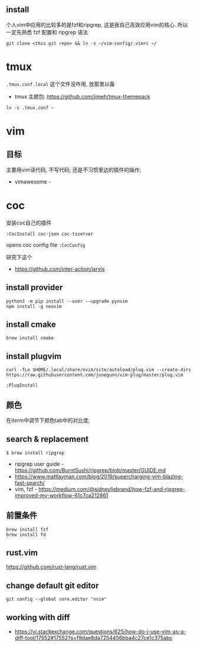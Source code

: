 ## install 


个人vim中应用的比较多的是fzf和ripgrep, 这是我自己高效应用vim的核心. 所以一定先熟悉 fzf 配置和 ripgrep 语法

```
git clone <this git repo> && ln -s ~/vim-config/.vimrc ~/
```


# tmux
`.tmux.conf.local` 这个文件没咋用, 放那里以备
  
  * tmux 主题包: https://github.com/jimeh/tmux-themepack

`ln -s .tmux.conf ~`

# vim




## __目标__
主要用vim读代码, 不写代码; 还是不习惯里边的插件的操作;

* vimawesome - 


# coc

安装coc自己的插件

`:CocInstall coc-json coc-tsserver `

opens coc config file
`:CocConfig`

研究下这个
* https://github.com/inter-action/jarvis

## install provider
```
python3 -m pip install --user --upgrade pynvim
npm install -g neovim
```

## install cmake
`brew install cmake`

## install plugvim

```
curl -fLo $HOME/.local/share/nvim/site/autoload/plug.vim --create-dirs https://raw.githubusercontent.com/junegunn/vim-plug/master/plug.vim

:PlugInstall
```


## 颜色

在iterm中调节下颜色tab中的对比度;


## search & replacement
` $ brew install ripgrep `

* ripgrep user guide - https://github.com/BurntSushi/ripgrep/blob/master/GUIDE.md
* https://www.mattlayman.com/blog/2019/supercharging-vim-blazing-fast-search/
* vim, fzf - https://medium.com/@sidneyliebrand/how-fzf-and-ripgrep-improved-my-workflow-61c7ca212861

## 前置条件

```
brew install fzf
brew install fd
```

## rust.vim

https://github.com/rust-lang/rust.vim


## change default git editor
`git config --global core.editor "nvim"`


## working with diff
* https://vi.stackexchange.com/questions/625/how-do-i-use-vim-as-a-diff-tool/17552#17552?s=f9dae8da7254456bba4c27ce1c375abc


